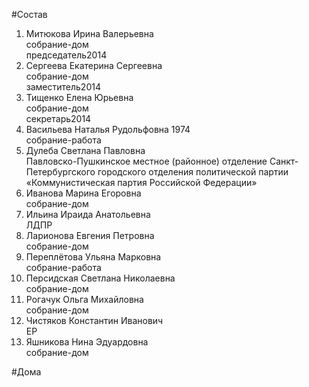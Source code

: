 #Состав  
1. Митюкова Ирина Валерьевна  
    собрание-дом  
    председатель2014  
2. Сергеева Екатерина Сергеевна  
    собрание-дом  
    заместитель2014  
3. Тищенко Елена Юрьевна  
    собрание-дом  
    секретарь2014  
4. Васильева Наталья Рудольфовна 1974  
    собрание-работа  
5. Дулеба Светлана Павловна  
    Павловско-Пушкинское местное (районное) отделение Санкт-Петербургского городского отделения политической партии «Коммунистическая партия Российской Федерации»  
6. Иванова Марина Егоровна  
    собрание-дом  
7. Ильина Ираида Анатольевна  
    ЛДПР  
8. Ларионова Евгения Петровна  
    собрание-дом  
9. Переплётова Ульяна Марковна  
    собрание-работа  
10. Персидская Светлана Николаевна  
    собрание-дом  
11. Рогачук Ольга Михайловна  
    собрание-дом  
12. Чистяков Константин Иванович  
    ЕР  
13. Яшникова Нина Эдуардовна  
    собрание-дом  
  
#Дома  
